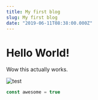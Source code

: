 ```yaml
---
title: My first blog
slug: My first blog
date: "2019-06-11T08:38:00.000Z"
---
```


# Hello World!

Wow this actually works.

![test](https://media.giphy.com/media/JIX9t2j0ZTN9S/giphy.gif)

```js
const awesome = true
```

